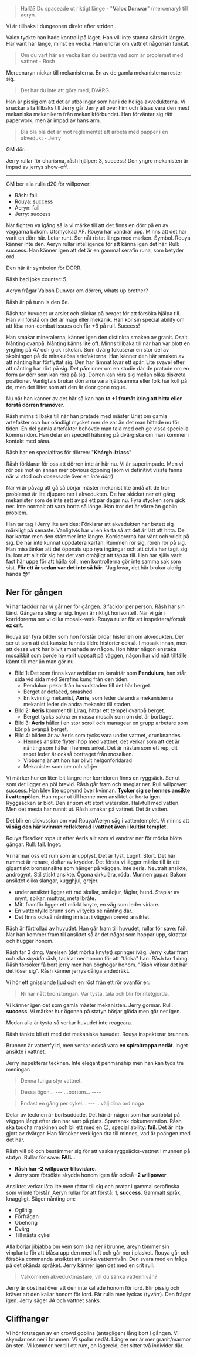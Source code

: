 > Hallå? Du spaceade ut riktigt länge - "**Valox Dunwar**" (mercenary) till aeryn. 

Vi är tillbaks i dungeonen direkt efter striden.. 

Valox tyckte han hade kontroll på läget. Han vill inte stanna särskilt längre.. Har varit här länge, minst en vecka. Han undrar om vattnet någonsin funkat. 

> Om du vart här en vecka kan du berätta vad som är problemet med vattnet - Rosh

Mercenaryn nickar till mekanisterna. En av de gamla mekanisterna rester sig. 

> Det har du inte att göra med, DVÄRG. 

Han är pissig om att det är utbölingar som här i de heliga akvedukterna. Vi snackar alla tillbaks till Jerry går Jerry all over him och låtsas vara den mest mekaniska mekanikern från mekanikförbundet. Han förväntar sig rätt paperwork, men är impad av hans arm. 

> Bla bla bla det är mot reglementet att arbeta med papper i en akvedukt - Jerry

GM dör. 

Jerry rullar för charisma, råsh hjälper: 3, success! Den yngre mekanisten är impad av jerrys show-off.

---

GM ber alla rulla d20 för willpower: 

- Råsh: fail
- Rouya: success
- Aeryn: fail
- Jerry: success

När fighten va igång så la vi märke till att det finns en dörr på en av väggarna bakom. Utsmyckad AF. Rouya har vandrar upp. Minns att det har varit en dörr här. Letar runt. Ser nåt ristat längs med marken. Symbol. Rouya känner inte den. Aeryn rullar intelligence för att känna igen det här. Rull: success. Han känner igen att det är en gammal serafin runa, som betyder ord.

Den här är symbolen för DÖRR.

Råsh bad joke counter: 5. 

Aeryn frågar Valosh Dunwar om dörren, whats up brother? 

Råsh är på tunn is den 6e. 

Råsh tar huvudet ur arslet och slickar på berget för att försöka hjälpa till. Han vill förstå om det är magi eller mekanik. Han kör sin special ability om att lösa non-combat issues och får +6 på rull. Success! 

Han smakar mineralerna, känner igen den distinkta smaken av granit. Osalt. Nånting ovanpå. Nånting känns lite off. Minns tillbaka till när han var blott en yngling på 47 och gick i skolan. Som dvärg fokuserar en stor del av skolningen på de mirakulösa artefakterna. Han känner den här smaken av att nånting har förflyttat sig. Den har lämnat kvar ett spår. Lite svavel efter att nånting har rört på sig. Det påminner om en studie där de pratade om en form av dörr som kan röra på sig. Dörren kan röra sig mellan olika diskreta positioner. Vanligtvis brukar dörrarna vara hjälpsamma eller folk har koll på de, men det låter som att den är door gone rogue. 

Nu när han känner av det här så kan han **ta +1 framåt kring att hitta eller förstå dörren framöver**. 

Råsh minns tillbaks till när han pratade med mäster Urist om gamla artefakter och hur oändligt mycket mer de var än det man hittade nu för tiden. En del gamla artefakter behövde man tala med och ge vissa speciella kommandon. Han delar en speciell hälsning på dvärgiska om man kommer i kontakt med såna. 

Råsh har en specialfras för dörren: "**Khárgh-Izlass**"

Råsh förklarar för oss att dörren inte är här nu. Vi är superimpade. Men vi rör oss mot en annan mer obvious öppning (som vi definitivt visste fanns när vi stod och obsessade över en *inte dörr*). 

När vi är påväg att gå så börjar mäster mekanist lite ändå att de tror problemet är lite djupare ner i akvedukten. De har skickat ner ett gäng mekanister som de inte sett av på ett par dagar nu. Fyra stycken som gick ner. Inte normalt att vara borta så länge. Han tror det är värre än goblin problem. 

Han tar tag i Jerry lite avsides:
Förklarar att akvedukten har betett sig märkligt på senaste. Vanligtvis har vi en karta så att det är lätt att hitta. De har kartan men den stämmer inte längre. Korridorerna har vänt och vridit på sig. De har inte kunnat uppdatera kartan. Rummen rör sig, rören rör på sig. Han misstänker att det öppnats upp nya ingångar och att civila har tagit sig in. Iom att allt rör sig har det vart omöjligt att täppa till. Han har själv varit fast här uppe för att hålla koll, men kontrollerna gör inte samma sak som sist. **För ett år sedan var det inte så här.**  "Jag lovar, det här brukar aldrig hända 😳"

## Ner för gången
Vi har facklor när vi går ner för gången. 3 facklor per person. Råsh har sin tänd. Gångarna slingrar sig. Ingen är riktigt horisontell. När vi går i korridorerna ser vi olika mosaik-verk. Rouya rullar för att inspektera/förstå: **ez crit**. 

Rouya ser fyra bilder som hon förstår bildar historien om akvedukten. Der ser ut som att det kanske funnits äldre historier också. I mosaik innan, men att dessa verk har blivit smashade av någon. Hon hittar någon enstaka mosaikbit som borde ha varit uppsatt på väggen, någon har vid nått tillfälle kännt till mer än man gör nu. 

- Bild 1: Det som finns kvar avbildar en karaktär som **Pendulum**, han står sida vid sida med Serafins kung från den tiden. 
	- Pendulum pekar från huvudstaden till det här berget. 
	- Berget är defaced, smashed
	- En kvinnlig mekanist, **Aeris**, som leder de andra mekanisterna mekanist leder de andra mekanist till staden.
- Bild 2: **Aeris** kommer till Liraq, hittar ett tempel ovanpå berget. 
	- Berget tycks sakna en massa mosaik som om det är borttaget. 
- Bild 3: **Aeris** håller i en stor scroll och managear en grupp arbetare som kör på ovanpå berget. 
- Bild 4: bilden är av Aeris som tycks vara under vattnet, drunknandes. 
	- Hennes ansikte flyter ihop med vattnet, det verkar som att det är nånting som håller i hennes ankel. Det är nästan som ett rep, dit repet leder är också borttaget från mosaiken.
	- Vibbarna är att hon har blivit helgonförklarad
	- Mekanister som ber och sörjer

Vi märker hur en liten bit längre ner korridoren finns en ryggsäck. Ser ut som det ligger en pöl brevid. Råsh går fram och sneglar ner. Rull willpower: success. Han blev lite upprymd över kvinnan. **Tycker sig se hennes ansikte i vattenpölen**. Han ropar ut till henne men ansiktet är borta igen. Ryggsäcken är blöt. Den är som ett stort waterskin. Halvfull med vatten. Men det mesta har runnit ut. Råsh smakar på vattnet. Det är vatten. 

Det blir en diskussion om vad Rouya/Aeryn såg i vattentemplet. Vi minns att **vi såg den här kvinnan reflekterad i vattnet även i kultist templet.**   

Rouya försöker ropa ut efter Aeris allt som vi vandrar ner för mörka blöta gångar. Rull: fail. Inget. 

Vi närmar oss ett rum som är upplyst. Det är tyst. Lugnt. Stort. Det här rummet är renare, doftar av kryddor. Det första vi lägger märke till är ett gigantiskt bronsansikte som hänger på väggen. Inte aeris. Neutralt ansikte, androgynt. Stilistiskt ansikte. Ögona cirkulära, röda. Munnen gapar. Bakom ansiktet olika slangar, kugghjul, grejer. 

- under ansiktet ligger ett rad skallar, smådjur, fåglar, hund. Staplar av mynt, spikar, muttrar, metallbråte. 
- Mitt framför ligger ett mörkt knyte, en väg som leder vidare. 
- En vattenfylld brunn som vi tycks se nånting där. 
- Det finns också nånting inristat i väggen brevid ansiktet. 

Råsh är förtrollad av huvudet. Han går fram till huvudet, rullar för save: **fail**. När han kommer fram till ansiktet så är det något som hoppar upp, skrattar och hugger honom. 

Råsh tar 3 dmg. Varelsen (det mörka knytet) springer iväg. Jerry kutar fram och ska *skydda* råsh, tacklar ner honom för att "täcka" han. Råsh tar 1 dmg. Råsh försöker få bort jerry men han böghögar honom. "Råsh vifixar det här det löser sig". Råsh känner jerrys dåliga andedräkt.  

Vi hör ett gnisslande ljud och en röst från ett rör ovanför er:

> Ni har nått bronstungan. Var tysta, tala och blir förintetgjorda. 

Vi känner igen det som gamla mäster mekanisten. Jerry gormar. Rull: **success**. Vi märker hur ögonen på statyn börjar glöda men går ner igen. 

Medan alla är tysta så verkar huvudet inte reageara. 

Råsh tänkte bli ett med det mekaniska huvudet. Rouya inspekterar brunnen. 

Brunnen är vattenfylld, men verkar också vara **en spiraltrappa nedåt**. Inget ansikte i vattnet. 

Jerry inspekterar tecknen. Inte elegant penmanship men han kan tyda tre meningar:

> Denna tunga styr vattnet. 

> Dessa ögon... --- ...bortom... ----

> Endast en gång per cykel... --- ...välj dina ord noga

Delar av tecknen är bortsuddade.  Det här är någon som har scribblat på väggen långt efter den har vart på plats. Spartansk dokumentation. 
Råsh ska toucha maskinen och bli ett med en 😏, special ability: **fail**. 
Det är inte gjort av dvärgar. Han försöker verkligen dra till minnes, vad är poängen med det här. 

Råsh vill dö och bestämmer sig för att vaska ryggsäcks-vattnet i munnen på statyn. Rullar för save: **FAIL**.. 
- **Råsh har  -2 willpower tillsvidare.** 
- Jerry som försökte skydda honom igen får också **-2 willpower**. 

Ansiktet verkar låta lite men rättar till sig och pratar i gammal serafinska som vi inte förstår. Aeryn rullar för att förstå: 1, **success**.  Gammalt språk, knaggligt. Säger nånting om:

- Ogilitig
- Förfrågan
- Obehörig
- Dvärg
- Till nästa cykel

Alla börjar jibjabba om vem som ska ner i brunne, areyn tömmer sin vinplunta för att blåsa upp den med luft och går ner i plasket. Rouya går och försöka commanda ansiktet att sänka vattennivån. Den svara med en fråga på det okända språket. Jerry känner igen det med en crit rull: 

> Välkommen akveduktmästare, vill du sänka vattennivån? 

Jerry är obstinat över att den inte kallade honom för lord. Blir pissig och kräver att den kallar honom för lord. Får rulla men lyckas (tyvärr). Den frågar igen. Jerry säger JA och vattnet sänks.

## Cliffhanger 
Vi hör fotstegen av en crowd goblins (antagligen) lång bort i gången. Vi skyndar oss ner i brunnen. Vi spolar nedåt. Längre ner är mer granit/marmor än sten. Vi kommer ner till ett rum, en lägereld, det sitter två individer där. 

